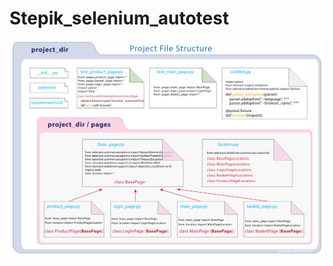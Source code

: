 # Stepik_selenium_autotest

![Progect structure](https://github.com/MDN78/Stepik_selenium_autotest/blob/main/assets/qa-test-project-file-structure.jpg)
